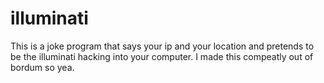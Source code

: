 # illuminati
This is a joke program that says your ip and your location and pretends to be the illuminati hacking into your computer. I made this compeatly out of bordum so yea.
